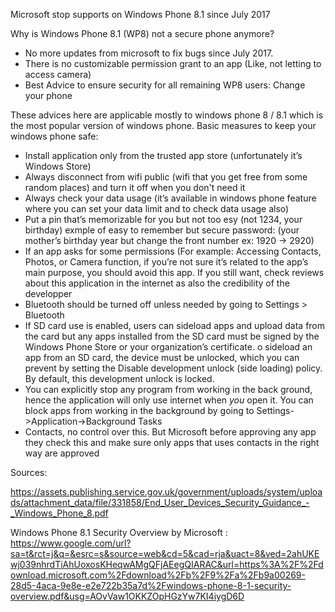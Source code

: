 Microsoft stop supports on Windows Phone 8.1 since July 2017

Why is Windows Phone 8.1 (WP8) not a secure phone anymore?
- No more updates from microsoft to fix bugs since July 2017.
- There is no customizable permission grant to an app (Like, not letting to access camera)
- Best Advice to ensure security for all remaining WP8 users: Change your phone

These advices here are applicable mostly to windows phone 8 / 8.1 which is the most popular version of windows phone.
Basic measures to keep your windows phone safe:

- Install application only from the trusted app store (unfortunately it’s Windows Store)
- Always disconnect from wifi public (wifi that you get free from some random places) and turn it off when you don't need it
- Always check your data usage (it’s available in windows phone feature where you can set your data limit and to check data usage also)
- Put a pin that’s memorizable for you but not too esy (not 1234, your birthday) exmple of easy to remember but secure password: (your mother’s birthday year but change the front number ex: 1920 → 2920)
- If an app asks for some permissions (For example: Accessing Contacts, Photos, or Camera function, if you’re not sure it’s related to the app’s main purpose, you should avoid this app. If you still want, check reviews about this application in the internet as also the credibility of the developper
- Bluetooth should be turned off unless needed by going to Settings > Bluetooth
- If SD card use is enabled, users can sideload apps and upload data from the card but any apps installed from the SD card must             be signed by the Windows Phone Store or your organization’s certificate. o sideload an app from an SD card, the device must be unlocked, which you can prevent by setting the Disable development unlock (side loading) policy. By default, this development unlock is locked.
- You can explicitly stop any program from working in the back ground, hence the application will only use internet when *you* open it. You can block apps from working in the background by going to Settings->Application->Background Tasks
- Contacts, no control over this. But Microsoft before approving any app they check this and make sure only apps that uses contacts in the right way are approved


Sources: 


https://assets.publishing.service.gov.uk/government/uploads/system/uploads/attachment_data/file/331858/End_User_Devices_Security_Guidance_-_Windows_Phone_8.pdf

 Windows Phone 8.1 Security Overview by Microsoft : https://www.google.com/url?sa=t&rct=j&q=&esrc=s&source=web&cd=5&cad=rja&uact=8&ved=2ahUKEwj039nhrdTiAhUoxosKHeqwAMgQFjAEegQIARAC&url=https%3A%2F%2Fdownload.microsoft.com%2Fdownload%2Fb%2F9%2Fa%2Fb9a00269-28d5-4aca-9e8e-e2e722b35a7d%2Fwindows-phone-8-1-security-overview.pdf&usg=AOvVaw1OKKZOpHGzYw7KI4iygD6D
